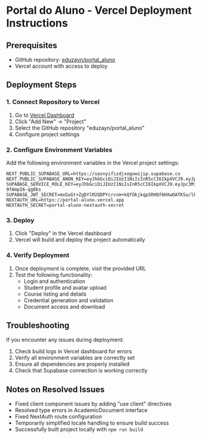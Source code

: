 # Portal do Aluno - Vercel Deployment Instructions

## Prerequisites
- GitHub repository: [eduzayn/portal_aluno](https://github.com/eduzayn/portal_aluno)
- Vercel account with access to deploy

## Deployment Steps

### 1. Connect Repository to Vercel
1. Go to [Vercel Dashboard](https://vercel.com/dashboard)
2. Click "Add New" → "Project"
3. Select the GitHub repository "eduzayn/portal_aluno"
4. Configure project settings

### 2. Configure Environment Variables
Add the following environment variables in the Vercel project settings:

```
NEXT_PUBLIC_SUPABASE_URL=https://uasnyifizdjxogowijip.supabase.co
NEXT_PUBLIC_SUPABASE_ANON_KEY=eyJhbGciOiJIUzI1NiIsInR5cCI6IkpXVCJ9.eyJpc3MiOiJzdXBhYmFzZSIsInJlZiI6InVhc255aWZpemRqeG9nb3dpamlwIiwicm9sZSI6ImFub24iLCJpYXQiOjE3NDE1ODYzMjIsImV4cCI6MjA1NzE2MjMyMn0.WGkiWL6VEazfIBHHz8LguEr8pRVy5XlbZT0iQ2rdfHU
SUPABASE_SERVICE_ROLE_KEY=eyJhbGciOiJIUzI1NiIsInR5cCI6IkpXVCJ9.eyJpc3MiOiJzdXBhYmFzZSIsInJlZiI6InVhc255aWZpemRqeG9nb3dpamlwIiwicm9sZSI6InNlcnZpY2Vfcm9sZSIsImlhdCI6MTc0MTU4NjMyMiwiZXhwIjoyMDU3MTYyMzIyfQ.MAp_vHBYhYj32rL3ALKFA919bY2EL-9fAmpI6-qg0bs
SUPABASE_JWT_SECRET=mxGuGt+ZgDYlM2QDPYcrcnm+kQfOkjkqpSRHQf6HXwOATKSu/lE0hqQjRmEBdUaOt0NExUE0L4kDO9SFCUL8rw==
NEXTAUTH_URL=https://portal-aluno.vercel.app
NEXTAUTH_SECRET=portal-aluno-nextauth-secret
```

### 3. Deploy
1. Click "Deploy" in the Vercel dashboard
2. Vercel will build and deploy the project automatically

### 4. Verify Deployment
1. Once deployment is complete, visit the provided URL
2. Test the following functionality:
   - Login and authentication
   - Student profile and avatar upload
   - Course listing and details
   - Credential generation and validation
   - Document access and download

## Troubleshooting

If you encounter any issues during deployment:

1. Check build logs in Vercel dashboard for errors
2. Verify all environment variables are correctly set
3. Ensure all dependencies are properly installed
4. Check that Supabase connection is working correctly

## Notes on Resolved Issues

- Fixed client component issues by adding "use client" directives
- Resolved type errors in AcademicDocument interface
- Fixed NextAuth route configuration
- Temporarily simplified locale handling to ensure build success
- Successfully built project locally with `npm run build`
